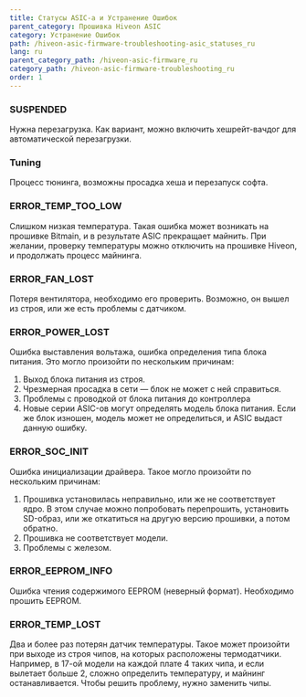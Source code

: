 ```yaml
---
title: Статусы ASIC-а и Устранение Ошибок
parent_category: Прошивка Hiveon ASIC
category: Устранение Ошибок
path: /hiveon-asic-firmware-troubleshooting-asic_statuses_ru
lang: ru
parent_category_path: /hiveon-asic-firmware_ru
category_path: /hiveon-asic-firmware-troubleshooting_ru
order: 1
---
```


### SUSPENDED
Нужна перезагрузка. Как вариант, можно включить хешрейт-вачдог для автоматической перезагрузки.

### Tuning
Процесс тюнинга, возможны просадка хеша и перезапуск софта.

### ERROR\_TEMP\_TOO\_LOW
Слишком  низкая температура. Такая ошибка может возникать на прошивке Bitmain, и в результате ASIC прекращает майнить. При желании, проверку температуры можно отключить на прошивке Hiveon, и продолжать процесс майнинга.

### ERROR\_FAN\_LOST
Потеря вентилятора, необходимо его проверить. Возможно, он вышел из строя, или же есть проблемы с датчиком.

### ERROR\_POWER\_LOST
Ошибка выставления вольтажа, ошибка определения типа блока питания. Это могло произойти по нескольким причинам:
1. Выход блока питания из строя.
2. Чрезмерная просадка в сети — блок не может с ней справиться.
3. Проблемы с проводкой от блока питания до контроллера
4. Новые серии ASIC-ов могут определять модель блока питания. Если же блок изношен, модель может не определиться, и ASIC выдаст данную ошибку.

### ERROR\_SOC\_INIT
Ошибка инициализации драйвера. Такое могло произойти по нескольким причинам:
1. Прошивка установилась неправильно, или же не соответствует ядро. В этом случае можно попробовать перепрошить, установить SD-образ, или же откатиться на другую версию прошивки, а потом обратно.
2. Прошивка не соответствует модели.
3. Проблемы с железом.

### ERROR\_EEPROM\_INFO
Ошибка чтения содержимого EEPROM (неверный формат). Необходимо прошить EEPROM.

### ERROR\_TEMP\_LOST
Два и более раз потерян датчик температуры. Такое может произойти при выходе из строя чипов, на которых расположены термодатчики. Например, в 17-ой модели на каждой плате 4 таких чипа, и если вылетает больше 2, сложно определить температуру, и майнинг останавливается. Чтобы решить проблему, нужно заменить чипы.
